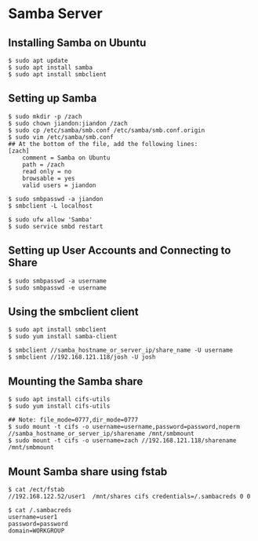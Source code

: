 Samba Server
============

## Installing Samba on Ubuntu

    $ sudo apt update
    $ sudo apt install samba
    $ sudo apt install smbclient

## Setting up Samba

    $ sudo mkdir -p /zach
    $ sudo chown jiandon:jiandon /zach
    $ sudo cp /etc/samba/smb.conf /etc/samba/smb.conf.origin
    $ sudo vim /etc/samba/smb.conf
    ## At the bottom of the file, add the following lines:
    [zach]
        comment = Samba on Ubuntu
        path = /zach
        read only = no
        browsable = yes
        valid users = jiandon

    $ sudo smbpasswd -a jiandon
    $ smbclient -L localhost

    $ sudo ufw allow 'Samba'
    $ sudo service smbd restart

## Setting up User Accounts and Connecting to Share

    $ sudo smbpasswd -a username
    $ sudo smbpasswd -e username

## Using the smbclient client

    $ sudo apt install smbclient
    $ sudo yum install samba-client

    $ smbclient //samba_hostname_or_server_ip/share_name -U username
    $ smbclient //192.168.121.118/josh -U josh


## Mounting the Samba share

    $ sudo apt install cifs-utils
    $ sudo yum install cifs-utils

    ## Note: file_mode=0777,dir_mode=0777
    $ sudo mount -t cifs -o username=username,password=password,noperm //samba_hostname_or_server_ip/sharename /mnt/smbmount
    $ sudo mount -t cifs -o username=zach //192.168.121.118/sharename /mnt/smbmount

## Mount Samba share using fstab

    $ cat /ect/fstab
    //192.168.122.52/user1  /mnt/shares cifs credentials=/.sambacreds 0 0

    $ cat /.sambacreds
    username=user1
    password=password
    domain=WORKGROUP
